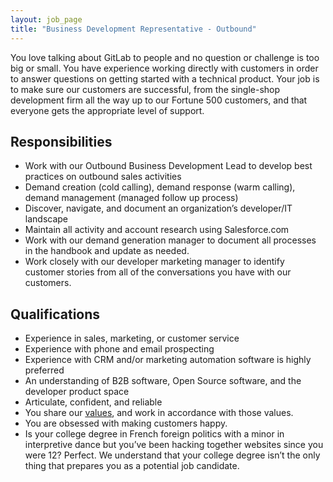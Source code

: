```yaml
---
layout: job_page
title: "Business Development Representative - Outbound"
---
```


You love talking about GitLab to people and no question or challenge is too big or small. You have experience working directly with customers in order to answer questions on getting started with a technical product. Your job is to make sure our customers are successful, from the single-shop development firm all the way up to our Fortune 500 customers, and that everyone gets the appropriate level of support.

## Responsibilities

* Work with our Outbound Business Development Lead to develop best practices on outbound sales activities 
* Demand creation (cold calling), demand response (warm calling), demand management (managed follow up process)
* Discover, navigate, and document an organization’s developer/IT landscape
* Maintain all activity and account research using Salesforce.com
* Work with our demand generation manager to document all processes in the handbook and update as needed.
* Work closely with our developer marketing manager to identify customer stories from all of the conversations you have with our customers.

## Qualifications

* Experience in sales, marketing, or customer service
* Experience with phone and email prospecting
* Experience with CRM and/or marketing automation software is highly preferred
* An understanding of B2B software, Open Source software, and the developer product space 
* Articulate, confident, and reliable
* You share our [values](/handbook/#values), and work in accordance with those values.
* You are obsessed with making customers happy.
* Is your college degree in French foreign politics with a minor in interpretive dance but you’ve been hacking together websites since you were 12? Perfect. We understand that your college degree isn’t the only thing that prepares you as a potential job candidate.


